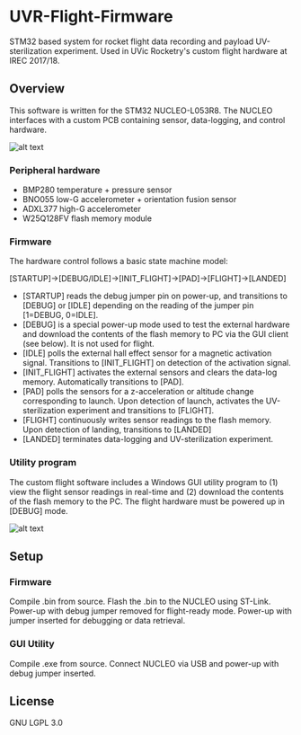 # UVR-Flight-Firmware

STM32 based system for rocket flight data recording and payload UV-sterilization experiment. Used in UVic Rocketry's custom flight hardware at IREC 2017/18.

## Overview
This software is written for the STM32 NUCLEO-L053R8. The NUCLEO interfaces with a custom PCB containing sensor, data-logging, and control hardware. 

![alt text](http://i.imgur.com/UvqYlsa.jpg)

### Peripheral hardware
* BMP280 temperature + pressure sensor
* BNO055 low-G accelerometer + orientation fusion sensor
* ADXL377 high-G accelerometer
* W25Q128FV flash memory module

### Firmware
The hardware control follows a basic state machine model:

[STARTUP]->[DEBUG/IDLE]->[INIT_FLIGHT]->[PAD]->[FLIGHT]->[LANDED]

* [STARTUP] reads the debug jumper pin on power-up, and transitions to [DEBUG] or [IDLE] depending on the reading of the jumper pin [1=DEBUG, 0=IDLE].
* [DEBUG] is a special power-up mode used to test the external hardware and download the contents of the flash memory to PC via the GUI client (see below).  It is not used for flight.
* [IDLE] polls the external hall effect sensor for a magnetic activation signal. Transitions to [INIT_FLIGHT] on detection of the activation signal.
* [INIT_FLIGHT] activates the external sensors and clears the data-log memory. Automatically transitions to [PAD].
* [PAD] polls the sensors for a z-acceleration or altitude change corresponding to launch. Upon detection of launch, activates the UV-sterilization experiment and transitions to [FLIGHT].
* [FLIGHT] continuously writes sensor readings to the flash memory. Upon detection of landing, transitions to [LANDED]
* [LANDED] terminates data-logging and UV-sterilization experiment. 

### Utility program
The custom flight software includes a Windows GUI utility program to (1) view the flight sensor readings in real-time and (2) download the contents of the flash memory to the PC. The flight hardware must be powered up in [DEBUG] mode.

![alt text](http://i.imgur.com/FNl8FKY.jpg)

## Setup

### Firmware

Compile .bin from source. Flash the .bin to the NUCLEO using ST-Link. Power-up with debug jumper removed for flight-ready mode. Power-up with jumper inserted for debugging or data retrieval.

### GUI Utility

Compile .exe from source. Connect NUCLEO via USB and power-up with debug jumper inserted.

## License
GNU LGPL 3.0
